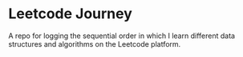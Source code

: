 # Leetcode Journey
A repo for logging the sequential order in which I learn different data structures and algorithms on the Leetcode platform. 
